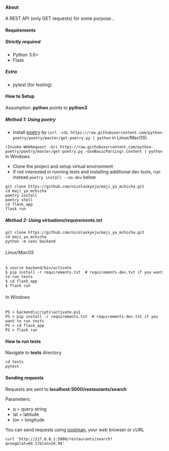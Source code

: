 #### About
A REST API (only GET requests) for some purpose...

#### Requirements
##### Strictly required
* Python 3.6+
* Flask

##### Extra
* pytest (for testing)

#### How to Setup
Assumption: **python** points to **python3**

##### Method 1: Using poetry
* Install [poetry](https://python-poetry.org/docs/)
by ``curl -sSL https://raw.githubusercontent.com/python-poetry/poetry/master/get-poetry.py | python`` in  Linux/MacOS\

``(Invoke-WebRequest -Uri https://raw.githubusercontent.com/python-poetry/poetry/master/get-poetry.py -UseBasicParsing).Content | python`` in Windows
* Clone the project and setup virtual environment
* If not interested in running tests and installing additional dev tools, run instead ``poetry install --no-dev`` below
```
git clone https://github.com/nicolaskyejo/maji_ya_mchicha.git
cd maji_ya_mchicha
poetry install
poetry shell
cd flask_app
flask run
```


##### Method 2: Using virtualenv/requirements.txt

```
git clone https://github.com/nicolaskyejo/maji_ya_mchicha.git
cd maji_ya_mchicha
python -m venv backend
```

###### Linux/MacOS
```
$ source backend/bin/activate
$ pip install -r requirements.txt  # requirements-dev.txt if you want to run tests
$ cd flask_app
$ flask run
```

###### In Windows
```
PS > backend\scripts\activate.ps1
PS > pip install -r requirements.txt  # requirements-dev.txt if you want to run tests
PS > cd flask_app
PS > flask run
```

#### How to run tests
Navigate to **tests** directory
```
cd tests
pytest
```

#### Sending requests
Requests are sent to **localhost:5000/restaurants/search**

Parameters:
* q = query string
* lat = latitude
* lon = longitude

You can send requests using [postman](https://www.getpostman.com/), your web browser or cURL

```
curl 'http://127.0.0.1:5000/restaurants/search?q=veg&lat=60.17&lon=24.94'
```

